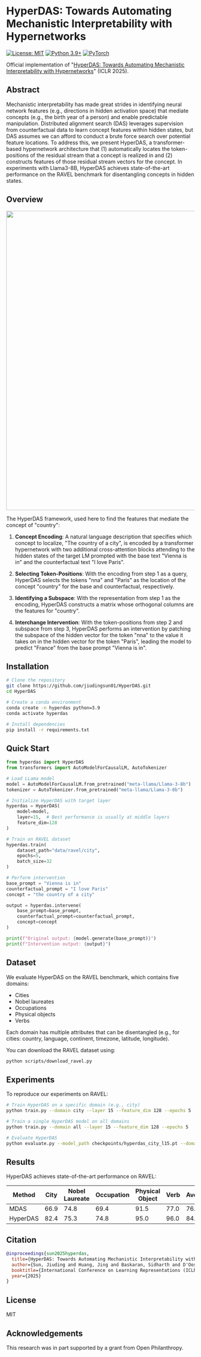 # HyperDAS: Towards Automating Mechanistic Interpretability with Hypernetworks

[![License: MIT](https://img.shields.io/badge/License-MIT-yellow.svg)](https://opensource.org/licenses/MIT)
[![Python 3.9+](https://img.shields.io/badge/python-3.9+-blue.svg)](https://www.python.org/downloads/)
[![PyTorch](https://img.shields.io/badge/PyTorch-1.12+-red.svg)](https://pytorch.org/)

Official implementation of "[HyperDAS: Towards Automating Mechanistic Interpretability with Hypernetworks](https://arxiv.org/pdf/2503.10894)" (ICLR 2025).


## Abstract

Mechanistic interpretability has made great strides in identifying neural network features (e.g., directions in hidden activation space) that mediate concepts (e.g., the birth year of a person) and enable predictable manipulation. Distributed alignment search (DAS) leverages supervision from counterfactual data to learn concept features within hidden states, but DAS assumes we can afford to conduct a brute force search over potential feature locations. To address this, we present HyperDAS, a transformer-based hypernetwork architecture that (1) automatically locates the token-positions of the residual stream that a concept is realized in and (2) constructs features of those residual stream vectors for the concept. In experiments with Llama3-8B, HyperDAS achieves state-of-the-art performance on the RAVEL benchmark for disentangling concepts in hidden states.

## Overview

<p align="center">
  <img src="assets/hyperdas_framework.png" width="800px">
</p>

The HyperDAS framework, used here to find the features that mediate the concept of "country":

1. **Concept Encoding**: A natural language description that specifies which concept to localize, "The country of a city", is encoded by a transformer hypernetwork with two additional cross-attention blocks attending to the hidden states of the target LM prompted with the base text "Vienna is in" and the counterfactual text "I love Paris".

2. **Selecting Token-Positions**: With the encoding from step 1 as a query, HyperDAS selects the tokens "nna" and "Paris" as the location of the concept "country" for the base and counterfactual, respectively.

3. **Identifying a Subspace**: With the representation from step 1 as the encoding, HyperDAS constructs a matrix whose orthogonal columns are the features for "country".

4. **Interchange Intervention**: With the token-positions from step 2 and subspace from step 3, HyperDAS performs an intervention by patching the subspace of the hidden vector for the token "nna" to the value it takes on in the hidden vector for the token "Paris", leading the model to predict "France" from the base prompt "Vienna is in".

## Installation

```bash
# Clone the repository
git clone https://github.com/jiudingsun01/HyperDAS.git
cd HyperDAS

# Create a conda environment
conda create -n hyperdas python=3.9
conda activate hyperdas

# Install dependencies
pip install -r requirements.txt
```

## Quick Start

```python
from hyperdas import HyperDAS
from transformers import AutoModelForCausalLM, AutoTokenizer

# Load LLama model
model = AutoModelForCausalLM.from_pretrained("meta-llama/Llama-3-8b")
tokenizer = AutoTokenizer.from_pretrained("meta-llama/Llama-3-8b")

# Initialize HyperDAS with target layer
hyperdas = HyperDAS(
    model=model,
    layer=15,  # Best performance is usually at middle layers
    feature_dim=128
)

# Train on RAVEL dataset
hyperdas.train(
    dataset_path="data/ravel/city",
    epochs=5,
    batch_size=32
)

# Perform intervention
base_prompt = "Vienna is in"
counterfactual_prompt = "I love Paris"
concept = "the country of a city"

output = hyperdas.intervene(
    base_prompt=base_prompt,
    counterfactual_prompt=counterfactual_prompt,
    concept=concept
)

print(f"Original output: {model.generate(base_prompt)}")
print(f"Intervention output: {output}")
```

## Dataset

We evaluate HyperDAS on the RAVEL benchmark, which contains five domains:
- Cities
- Nobel laureates
- Occupations
- Physical objects
- Verbs

Each domain has multiple attributes that can be disentangled (e.g., for cities: country, language, continent, timezone, latitude, longitude).

You can download the RAVEL dataset using:

```bash
python scripts/download_ravel.py
```

## Experiments

To reproduce our experiments on RAVEL:

```bash
# Train HyperDAS on a specific domain (e.g., city)
python train.py --domain city --layer 15 --feature_dim 128 --epochs 5

# Train a single HyperDAS model on all domains
python train.py --domain all --layer 15 --feature_dim 128 --epochs 5

# Evaluate HyperDAS
python evaluate.py --model_path checkpoints/hyperdas_city_l15.pt --domain city
```

## Results

HyperDAS achieves state-of-the-art performance on RAVEL:

| Method | City | Nobel Laureate | Occupation | Physical Object | Verb | Average |
|--------|------|----------------|------------|-----------------|------|---------|
| MDAS | 66.9 | 74.8 | 69.4 | 91.5 | 77.0 | 76.0 |
| HyperDAS | 82.4 | 75.3 | 74.8 | 95.0 | 96.0 | 84.7 |

## Citation

```bibtex
@inproceedings{sun2025hyperdas,
  title={HyperDAS: Towards Automating Mechanistic Interpretability with Hypernetworks},
  author={Sun, Jiuding and Huang, Jing and Baskaran, Sidharth and D'Oosterlinck, Karel and Potts, Christopher and Sklar, Michael and Geiger, Atticus},
  booktitle={International Conference on Learning Representations (ICLR)},
  year={2025}
}
```

## License

MIT

## Acknowledgements

This research was in part supported by a grant from Open Philanthropy.
